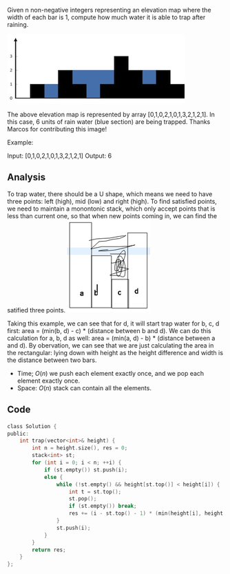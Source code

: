 Given n non-negative integers representing an elevation map where the width of each bar is 1, compute how much water it is able to trap after raining.

![IMAGE](resources/4B588E0ACC9802C8A67ED640E7F5FB1F.jpg)

The above elevation map is represented by array [0,1,0,2,1,0,1,3,2,1,2,1]. In this case, 6 units of rain water (blue section) are being trapped. Thanks Marcos for contributing this image!

Example:

Input: [0,1,0,2,1,0,1,3,2,1,2,1]
Output: 6

## Analysis

To trap water, there should be a U shape, which means we need to have three points: left (high), mid (low) and right (high). To find satisfied points, we need to maintain a monontonic stack, which only accept points that is less than current one, so that when new points coming in, we can find the satified three points. 
![Screen Shot 2020-10-07 at 7.47.22 PM.png](resources/82F743AC4AA9CFD78C295A2CFD4ED8A7.png)

Taking this example, we can see that for d, it will start trap water for b, c, d first: area = (min(b, d) - c) * (distance between b and d). We can do this calculation for a, b, d as well: area = (min(a, d) - b) * (distance between a and d). By obervation, we can see that we are just calculating the area in the rectangular: lying down with height as the height difference and width is the distance between two bars.

* Time; $O(n)$ we push each element exactly once, and we pop each element exactly once.
* Space: $O(n)$ stack can contain all the elements.

## Code

```c
class Solution {
public:
    int trap(vector<int>& height) {
        int n = height.size(), res = 0;
        stack<int> st;
        for (int i = 0; i < n; ++i) {
            if (st.empty()) st.push(i);
            else {
                while (!st.empty() && height[st.top()] < height[i]) {
                    int t = st.top();
                    st.pop();
                    if (st.empty()) break;
                    res += (i - st.top() - 1) * (min(height[i], height[st.top()]) - height[t]);
                }
                st.push(i);
            }
        }
        return res;
    }
};
```